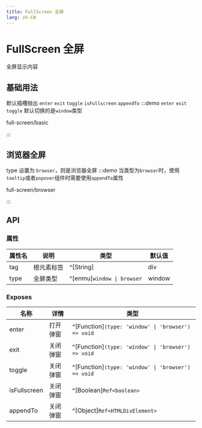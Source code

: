 ```yaml
---
title: FullScreen 全屏
lang: zh-CN
---
```


# FullScreen 全屏

全屏显示内容

## 基础用法

默认插槽抛出 `enter` `exit` `toggle` `isFullscreen` `appendTo`
:::demo `enter` `exit` `toggle` 默认切换的是`window`类型

full-screen/basic

:::

## 浏览器全屏

type 设置为 `browser`，则是浏览器全屏
:::demo 当类型为`browser`时，使用`tooltip`或者`popover`组件时需要使用`appendTo`属性

full-screen/browser

:::

## API

### 属性

| 属性名 | 说明       | 类型                       | 默认值 |
| ------ | ---------- | -------------------------- | ------ |
| tag    | 根元素标签 | ^[String]                  | div    |
| type   | 全屏类型   | ^[enmu]`window \| browser` | window |

### Exposes

| 名称         | 详情     | 类型                                               |
| ------------ | -------- | -------------------------------------------------- |
| enter        | 打开弹窗 | ^[Function]`(type: 'window' \| 'browser') => void` |
| exit         | 关闭弹窗 | ^[Function]`(type: 'window' \| 'browser') => void` |
| toggle       | 关闭弹窗 | ^[Function]`(type: 'window' \| 'browser') => void` |
| isFullscreen | 关闭弹窗 | ^[Boolean]`Ref<boolean>`                           |
| appendTo     | 关闭弹窗 | ^[Object]`Ref<HTMLDivElement>`                     |
